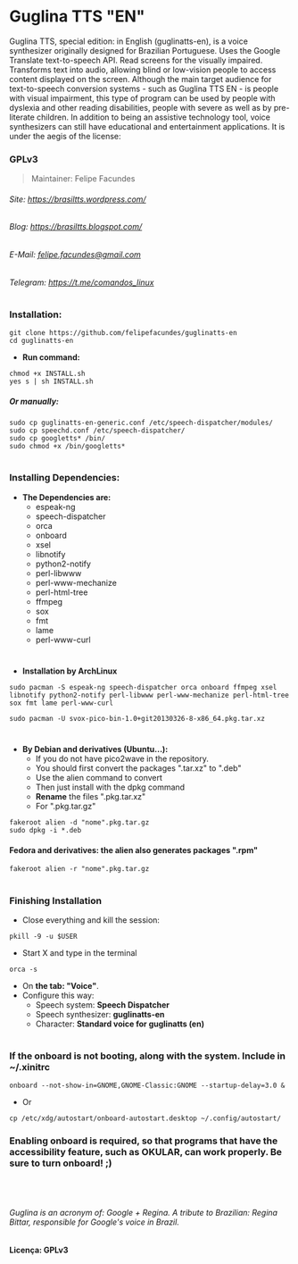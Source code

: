 # Guglina TTS "EN"

Guglina TTS, special edition: in English (guglinatts-en), is a voice synthesizer originally designed for Brazilian Portuguese. Uses the Google Translate text-to-speech API. Read screens for the visually impaired. Transforms text into audio, allowing blind or low-vision people to access content displayed on the screen. Although the main target audience for text-to-speech conversion systems - such as Guglina TTS EN - is people with visual impairment, this type of program can be used by people with dyslexia and other reading disabilities, people with severe as well as by pre-literate children. In addition to being an assistive technology tool, voice synthesizers can still have educational and entertainment applications.
It is under the aegis of the license:
### GPLv3
> Maintainer: Felipe Facundes
###### Site: https://brasiltts.wordpress.com/
###### Blog: https://brasiltts.blogspot.com/
###### E-Mail: felipe.facundes@gmail.com
###### Telegram: https://t.me/comandos_linux
#
### Installation:

    git clone https://github.com/felipefacundes/guglinatts-en
    cd guglinatts-en
    
- **Run command:**

```
chmod +x INSTALL.sh
yes s | sh INSTALL.sh
```

##### Or manually:

``` 
sudo cp guglinatts-en-generic.conf /etc/speech-dispatcher/modules/
sudo cp speechd.conf /etc/speech-dispatcher/
sudo cp googletts* /bin/
sudo chmod +x /bin/googletts*
```

#
### Installing Dependencies:

- **The Dependencies are:**
  - espeak-ng
  - speech-dispatcher
  - orca
  - onboard
  - xsel 
  - libnotify 
  - python2-notify 
  - perl-libwww 
  - perl-www-mechanize 
  - perl-html-tree
  - ffmpeg
  - sox 
  - fmt 
  - lame 
  - perl-www-curl

#
- **Installation by ArchLinux**
```
sudo pacman -S espeak-ng speech-dispatcher orca onboard ffmpeg xsel libnotify python2-notify perl-libwww perl-www-mechanize perl-html-tree sox fmt lame perl-www-curl
```
```
sudo pacman -U svox-pico-bin-1.0+git20130326-8-x86_64.pkg.tar.xz
```
#
- **By Debian and derivatives (Ubuntu...):**
  - If you do not have pico2wave in the repository.
  - You should first convert the packages ".tar.xz" to ".deb"
  - Use the alien command to convert
  - Then just install with the dpkg command
  - **Rename** the files ".pkg.tar.xz"
  - For ".pkg.tar.gz"

```
fakeroot alien -d "nome".pkg.tar.gz
sudo dpkg -i *.deb
```

#### Fedora and derivatives: the alien also generates packages ".rpm"
    fakeroot alien -r "nome".pkg.tar.gz

#
### Finishing Installation

- Close everything and kill the session:
```
pkill -9 -u $USER
```
- Start X and type in the terminal
```
orca -s
```
- On **the tab: "Voice"**.
- Configure this way:
  - Speech system: **Speech Dispatcher**
  - Speech synthesizer: **guglinatts-en**
  - Character: **Standard voice for guglinatts (en)**

#
### If the onboard is not booting, along with the system. Include in ~/.xinitrc
``` 
onboard --not-show-in=GNOME,GNOME-Classic:GNOME --startup-delay=3.0 &
```     
- Or
``` 
cp /etc/xdg/autostart/onboard-autostart.desktop ~/.config/autostart/
```
### Enabling onboard is required, so that programs that have the accessibility feature, such as OKULAR, can work properly. Be sure to turn onboard! ;) ###

<br></br>

###### Guglina is an acronym of: Google + Regina. A tribute to Brazilian: Regina Bittar, responsible for Google's voice in Brazil.
#### Licença: GPLv3 ####

